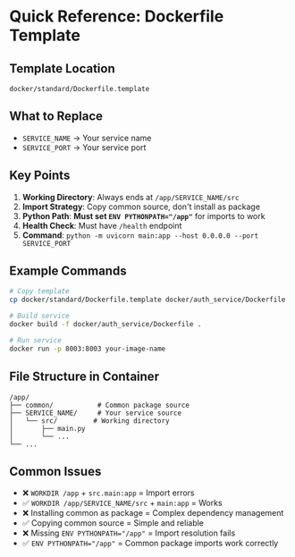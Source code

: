 # Quick Reference: Dockerfile Template

## Template Location
`docker/standard/Dockerfile.template`

## What to Replace
- `SERVICE_NAME` → Your service name
- `SERVICE_PORT` → Your service port

## Key Points
1. **Working Directory**: Always ends at `/app/SERVICE_NAME/src`
2. **Import Strategy**: Copy common source, don't install as package
3. **Python Path**: **Must set `ENV PYTHONPATH="/app"`** for imports to work
4. **Health Check**: Must have `/health` endpoint
5. **Command**: `python -m uvicorn main:app --host 0.0.0.0 --port SERVICE_PORT`

## Example Commands
```bash
# Copy template
cp docker/standard/Dockerfile.template docker/auth_service/Dockerfile

# Build service
docker build -f docker/auth_service/Dockerfile .

# Run service
docker run -p 8003:8003 your-image-name
```

## File Structure in Container
```
/app/
├── common/           # Common package source
├── SERVICE_NAME/     # Your service source
│   └── src/         # Working directory
│       ├── main.py
│       └── ...
└── ...
```

## Common Issues
- ❌ `WORKDIR /app` + `src.main:app` = Import errors
- ✅ `WORKDIR /app/SERVICE_NAME/src` + `main:app` = Works
- ❌ Installing common as package = Complex dependency management
- ✅ Copying common source = Simple and reliable
- ❌ Missing `ENV PYTHONPATH="/app"` = Import resolution fails
- ✅ `ENV PYTHONPATH="/app"` = Common package imports work correctly
